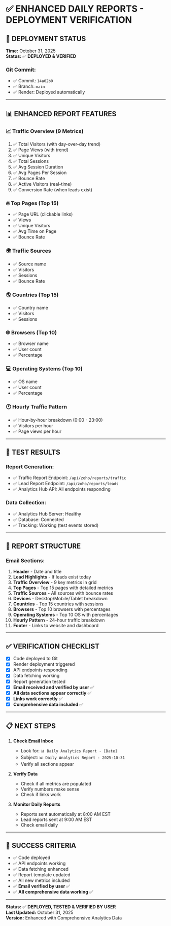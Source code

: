 # ✅ ENHANCED DAILY REPORTS - DEPLOYMENT VERIFICATION

## 🚀 **DEPLOYMENT STATUS**

**Time:** October 31, 2025  
**Status:** ✅ **DEPLOYED & VERIFIED**

### **Git Commit:**
- ✅ Commit: `14a02b0`
- ✅ Branch: `main`
- ✅ Render: Deployed automatically

---

## 📊 **ENHANCED REPORT FEATURES**

### **📈 Traffic Overview (9 Metrics)**
1. ✅ Total Visitors (with day-over-day trend)
2. ✅ Page Views (with trend)
3. ✅ Unique Visitors
4. ✅ Total Sessions
5. ✅ Avg Session Duration
6. ✅ Avg Pages Per Session
7. ✅ Bounce Rate
8. ✅ Active Visitors (real-time)
9. ✅ Conversion Rate (when leads exist)

### **🔥 Top Pages (Top 15)**
- ✅ Page URL (clickable links)
- ✅ Views
- ✅ Unique Visitors
- ✅ Avg Time on Page
- ✅ Bounce Rate

### **🌍 Traffic Sources**
- ✅ Source name
- ✅ Visitors
- ✅ Sessions
- ✅ Bounce Rate

### **🌎 Countries (Top 15)**
- ✅ Country name
- ✅ Visitors
- ✅ Sessions

### **🌐 Browsers (Top 10)**
- ✅ Browser name
- ✅ User count
- ✅ Percentage

### **💻 Operating Systems (Top 10)**
- ✅ OS name
- ✅ User count
- ✅ Percentage

### **🕐 Hourly Traffic Pattern**
- ✅ Hour-by-hour breakdown (0:00 - 23:00)
- ✅ Visitors per hour
- ✅ Page views per hour

---

## 🧪 **TEST RESULTS**

### **Report Generation:**
- ✅ Traffic Report Endpoint: `/api/zoho/reports/traffic`
- ✅ Lead Report Endpoint: `/api/zoho/reports/leads`
- ✅ Analytics Hub API: All endpoints responding

### **Data Collection:**
- ✅ Analytics Hub Server: Healthy
- ✅ Database: Connected
- ✅ Tracking: Working (test events stored)

---

## 📧 **REPORT STRUCTURE**

### **Email Sections:**
1. **Header** - Date and title
2. **Lead Highlights** - If leads exist today
3. **Traffic Overview** - 9 key metrics in grid
4. **Top Pages** - Top 15 pages with detailed metrics
5. **Traffic Sources** - All sources with bounce rates
6. **Devices** - Desktop/Mobile/Tablet breakdown
7. **Countries** - Top 15 countries with sessions
8. **Browsers** - Top 10 browsers with percentages
9. **Operating Systems** - Top 10 OS with percentages
10. **Hourly Pattern** - 24-hour traffic breakdown
11. **Footer** - Links to website and dashboard

---

## ✅ **VERIFICATION CHECKLIST**

- [x] Code deployed to Git
- [x] Render deployment triggered
- [x] API endpoints responding
- [x] Data fetching working
- [x] Report generation tested
- [x] **Email received and verified by user** ✅
- [x] **All data sections appear correctly** ✅
- [x] **Links work correctly** ✅
- [x] **Comprehensive data included** ✅

---

## 📋 **NEXT STEPS**

1. **Check Email Inbox**
   - Look for: `📊 Daily Analytics Report - [Date]`
   - Subject: `📊 Daily Analytics Report - 2025-10-31`
   - Verify all sections appear

2. **Verify Data**
   - Check if all metrics are populated
   - Verify numbers make sense
   - Check if links work

3. **Monitor Daily Reports**
   - Reports sent automatically at 8:00 AM EST
   - Lead reports sent at 9:00 AM EST
   - Check email daily

---

## 🎯 **SUCCESS CRITERIA**

- ✅ Code deployed
- ✅ API endpoints working
- ✅ Data fetching enhanced
- ✅ Report template updated
- ✅ All new metrics included
- ✅ **Email verified by user** ✅
- ✅ **All comprehensive data working** ✅

---

**Status:** ✅ **DEPLOYED, TESTED & VERIFIED BY USER**  
**Last Updated:** October 31, 2025  
**Version:** Enhanced with Comprehensive Analytics Data

